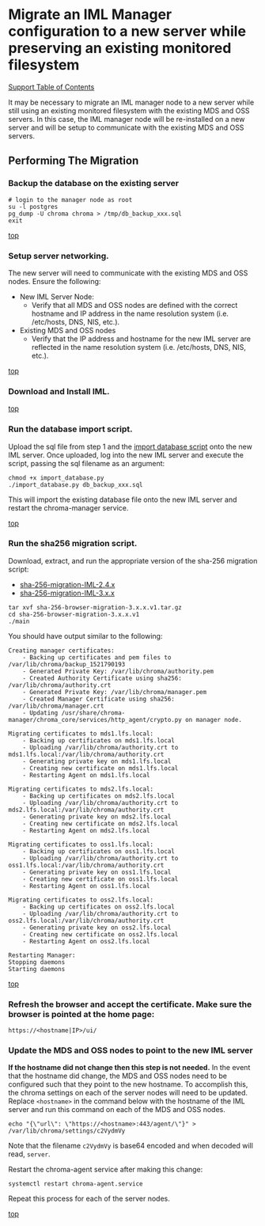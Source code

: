 # Migrate an IML Manager configuration to a new server while preserving an existing monitored filesystem

[Support Table of Contents](TOC.md)

It may be necessary to migrate an IML manager node to a new server while still using an existing monitored filesystem with the existing MDS and OSS servers. In this case, the IML manager node will be re-installed on a new server and will be setup to communicate with the existing MDS and OSS servers.

## Performing The Migration

### Backup the database on the existing server

```shell
# login to the manager node as root
su -l postgres
pg_dump -U chroma chroma > /tmp/db_backup_xxx.sql
exit
```

[top](#migrate-an-iml-manager-configuration-to-a-new-server-while-preserving-an-existing-monitored-filesystem)

### Setup server networking.

The new server will need to communicate with the existing MDS and OSS nodes. Ensure the following:
  * New IML Server Node:
    * Verify that all MDS and OSS nodes are defined with the correct hostname and IP address in the name resolution system (i.e. /etc/hosts, DNS, NIS, etc.).
  * Existing MDS and OSS nodes
    * Verify that the IP address and hostname for the new IML server are reflected in the name resolution system (i.e. /etc/hosts, DNS, NIS, etc.).

[top](#migrate-an-iml-manager-configuration-to-a-new-server-while-preserving-an-existing-monitored-filesystem)

### Download and Install IML.

[top](#migrate-an-iml-manager-configuration-to-a-new-server-while-preserving-an-existing-monitored-filesystem)

### Run the database import script.

Upload the sql file from step 1 and the [import database script](scripts/import-customer-database.md) onto the new IML server. Once uploaded, log into the new IML server and execute the script, passing the sql filename as an argument:
```shell
chmod +x import_database.py
./import_database.py db_backup_xxx.sql
```

This will import the existing database file onto the new IML server and restart the chroma-manager service. 

[top](#migrate-an-iml-manager-configuration-to-a-new-server-while-preserving-an-existing-monitored-filesystem)

### Run the sha256 migration script.

Download, extract, and run the appropriate version of the sha-256 migration script:
* [sha-256-migration-IML-2.4.x](scripts/sha-256-migration/sha-256-migration-2.4.x.md)
* [sha-256-migration-IML-3.x.x](scripts/sha-256-migration/sha-256-migration-3.x.x.md)

```shell
tar xvf sha-256-browser-migration-3.x.x.v1.tar.gz
cd sha-256-browser-migration-3.x.x.v1
./main
```

You should have output similar to the following:
```
Creating manager certificates:
    - Backing up certificates and pem files to /var/lib/chroma/backup_1521790193
    - Generated Private Key: /var/lib/chroma/authority.pem
    - Created Authority Certificate using sha256: /var/lib/chroma/authority.crt
    - Generated Private Key: /var/lib/chroma/manager.pem
    - Created Manager Certificate using sha256: /var/lib/chroma/manager.crt
    - Updating /usr/share/chroma-manager/chroma_core/services/http_agent/crypto.py on manager node.

Migrating certificates to mds1.lfs.local:
    - Backing up certificates on mds1.lfs.local
    - Uploading /var/lib/chroma/authority.crt to mds1.lfs.local:/var/lib/chroma/authority.crt
    - Generating private key on mds1.lfs.local
    - Creating new certificate on mds1.lfs.local
    - Restarting Agent on mds1.lfs.local

Migrating certificates to mds2.lfs.local:
    - Backing up certificates on mds2.lfs.local
    - Uploading /var/lib/chroma/authority.crt to mds2.lfs.local:/var/lib/chroma/authority.crt
    - Generating private key on mds2.lfs.local
    - Creating new certificate on mds2.lfs.local
    - Restarting Agent on mds2.lfs.local

Migrating certificates to oss1.lfs.local:
    - Backing up certificates on oss1.lfs.local
    - Uploading /var/lib/chroma/authority.crt to oss1.lfs.local:/var/lib/chroma/authority.crt
    - Generating private key on oss1.lfs.local
    - Creating new certificate on oss1.lfs.local
    - Restarting Agent on oss1.lfs.local

Migrating certificates to oss2.lfs.local:
    - Backing up certificates on oss2.lfs.local
    - Uploading /var/lib/chroma/authority.crt to oss2.lfs.local:/var/lib/chroma/authority.crt
    - Generating private key on oss2.lfs.local
    - Creating new certificate on oss2.lfs.local
    - Restarting Agent on oss2.lfs.local

Restarting Manager:
Stopping daemons
Starting daemons
```

[top](#migrate-an-iml-manager-configuration-to-a-new-server-while-preserving-an-existing-monitored-filesystem)

### Refresh the browser and accept the certificate. Make sure the browser is pointed at the home page:
```
https://<hostname|IP>/ui/
```

### Update the MDS and OSS nodes to point to the new IML server

**If the hostname did not change then this step is not needed.** In the event that the hostname did change, the MDS and OSS nodes need to be configured such that they point to the new hostname. To accomplish this, the chroma settings on each of the server nodes will need to be updated. Replace `<hostname>` in the command below with the hostname of the IML server and run this command on each of the MDS and OSS nodes.
```shell
echo "{\"url\": \"https://<hostname>:443/agent/\"}" > /var/lib/chroma/settings/c2VydmVy
```

Note that the filename `c2VydmVy` is base64 encoded and when decoded will read, `server`. 

Restart the chroma-agent service after making this change:
```shell
systemctl restart chroma-agent.service
```

Repeat this process for each of the server nodes. 

[top](#migrate-an-iml-manager-configuration-to-a-new-server-while-preserving-an-existing-monitored-filesystem)